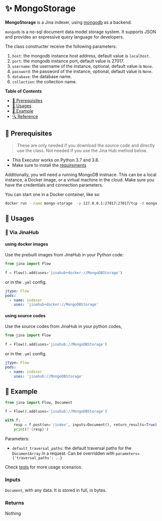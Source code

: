 # ✨ MongoStorage 

**MongoStorage** is a Jina indexer, using [mongodb](https://www.mongodb.com/) as a backend. 

`mongodb` is a no-sql document data model storage system. It supports JSON and provides an expressive query language for developers.

The class constructer receive the following parameters:

1. `host`: the mongodb instance host address, default value is `localhost`.
2. `port`: the mongodb instance port, default value is 27017.
3. `username`: the username of the instance, optional, default value is `None`.
4. `password`: the password of the instance, optional, default value is `None`.
5. `database`: the database name.
6. `collection`: the collection name.

**Table of Contents**

- [🌱 Prerequisites](#-prerequisites)
- [🚀 Usages](#-usages)
- [🎉️ Example](#%EF%B8%8F-example)
- [🔍️ Reference](#%EF%B8%8F-reference)


## 🌱 Prerequisites

> These are only needed if you download the source code and directly use the class. Not needed if you use the Jina Hub method below.

- This Executor works on Python 3.7 and 3.8.
- Make sure to install the [requirements](requirements.txt)

Additionally, you will need a running MongoDB instnace. This can be a local instance, a Docker image, or a virtual machine in the cloud. Make sure you have the credentials and connection parameters.

You can start one in a Docker container, like so: 

```bash
docker run --name mongo-storage  -p 127.0.0.1:27017:27017/tcp -d mongo:latest
```

## 🚀 Usages

### 🚚 Via JinaHub

#### using docker images

Use the prebuilt images from JinaHub in your Python code: 

```python
from jina import Flow
	
f = Flow().add(uses='jinahub+docker://MongoDBStorage')
```

or in the `.yml` config.
	
```yaml
jtype: Flow
pods:
  - name: indexer
    uses: 'jinahub+docker://MongoDBStorage'
```

#### using source codes
Use the source codes from JinaHub in your python codes,

```python
from jina import Flow
	
f = Flow().add(uses='jinahub://MongoDBStorage')
```

or in the `.yml` config.

```yaml
jtype: Flow
pods:
  - name: indexer
    uses: 'jinahub://MongoDBStorage'
```

## 🎉️ Example 

```python
from jina import Flow, Document

f = Flow().add(uses='jinahub://MongoDBStorage')

with f:
    resp = f.post(on='/index', inputs=Document(), return_results=True)
    print(f'{resp}')
```

Parameters:

- `default_traversal_paths`: the default traversal paths for the `DocumentArray` in a request. Can be overridden with `parameters={'traversal_paths': ..}` 

Check [tests](tests/test_mongodb.py) for more usage scenarios.


### Inputs 

`Document`, with any data. It is stored in full, in bytes.

### Returns

Nothing
